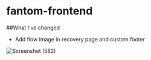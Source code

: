 # fantom-frontend

##What I've changed
* Add flow image in recovery page and custom footer

![Screenshot (582)](https://user-images.githubusercontent.com/81580234/222774104-c10a51ee-899c-44e8-b438-2b627a7f50d0.png)


